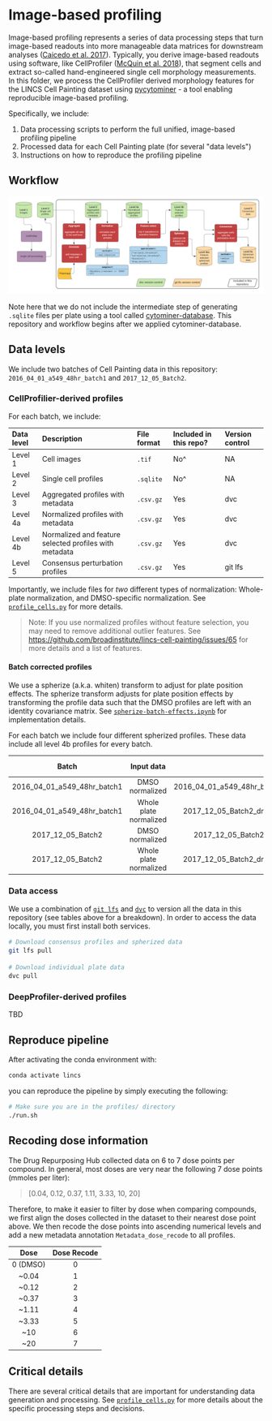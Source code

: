 # Image-based profiling

Image-based profiling represents a series of data processing steps that turn image-based readouts into more manageable data matrices for downstream analyses ([Caicedo et al. 2017](https://doi.org/10.1038/nmeth.4397)).
Typically, you derive image-based readouts using software, like CellProfiler ([McQuin et al. 2018](https://doi.org/10.1371/journal.pbio.2005970)), that segment cells and extract so-called hand-engineered single cell morphology measurements.
In this folder, we process the CellProfiler derived morphology features for the LINCS Cell Painting dataset using [pycytominer](https://github.com/cytomining/pycytominer) - a tool enabling reproducible image-based profiling.

Specifically, we include:

1. Data processing scripts to perform the full unified, image-based profiling pipeline
2. Processed data for each Cell Painting plate (for several "data levels")
3. Instructions on how to reproduce the profiling pipeline

## Workflow

![Cytominer workflow](media/cytominer_workflow.png)

Note here that we do not include the intermediate step of generating `.sqlite` files per plate using a tool called [cytominer-database](https://github.com/cytomining/cytominer-database).
This repository and workflow begins after we applied cytominer-database.

## Data levels

We include two batches of Cell Painting data in this repository: `2016_04_01_a549_48hr_batch1` and `2017_12_05_Batch2`.

### CellProfilier-derived profiles

For each batch, we include:

| Data level | Description | File format | Included in this repo? | Version control |
| :--------- | :---------- | :---------- | :--------------------- | :-------------- |
| Level 1 | Cell images | `.tif` | No^ | NA |
| Level 2 | Single cell profiles | `.sqlite` | No^ | NA |
| Level 3 | Aggregated profiles with metadata | `.csv.gz` | Yes | dvc |
| Level 4a | Normalized profiles with metadata | `.csv.gz` | Yes | dvc |
| Level 4b | Normalized and feature selected profiles with metadata | `.csv.gz` | Yes | dvc |
| Level 5 | Consensus perturbation profiles | `.csv.gz` | Yes | git lfs |

Importantly, we include files for _two_ different types of normalization: Whole-plate normalization, and DMSO-specific normalization.
See [`profile_cells.py`](profile_cells.py) for more details.

> Note: If you use normalized profiles without feature selection, you may need to remove additional outlier features.
See https://github.com/broadinstitute/lincs-cell-painting/issues/65 for more details and a list of features.

#### Batch corrected profiles

We use a spherize (a.k.a. whiten) transform to adjust for plate position effects.
The spherize transform adjusts for plate position effects by transforming the profile data such that the DMSO profiles are left with an identity covariance matrix.
See [`spherize-batch-effects.ipynb`](spherized_profiles/spherize-batch-effects.ipynb) for implementation details.

For each batch we include four different spherized profiles.
These data include all level 4b profiles for every batch.

| Batch | Input data | Spherized output file | Version control |
| :---: | :--------: | :-------------------: | :-------------- |
| 2016_04_01_a549_48hr_batch1 | DMSO normalized | 2016_04_01_a549_48hr_batch1_dmso_spherized_profiles_with_input_normalized_by_dmso.csv.gz | git lfs |
| 2016_04_01_a549_48hr_batch1 | Whole plate normalized | 2017_12_05_Batch2_dmso_spherized_profiles_with_input_normalized_by_whole_plate.csv.gz | git lfs |
| 2017_12_05_Batch2 | DMSO normalized | 2017_12_05_Batch2_dmso_spherized_profiles_with_input_normalized_by_dmso.csv.gz | git lfs |
| 2017_12_05_Batch2 | Whole plate normalized | 2017_12_05_Batch2_dmso_spherized_profiles_with_input_normalized_by_whole_plate.csv.gz | git lfs |

### Data access

We use a combination of [`git lfs`](https://git-lfs.github.com/) and [`dvc`](https://dvc.org/) to version all the data in this repository (see tables above for a breakdown).
In order to access the data locally, you must first install both services. 

```bash
# Download consensus profiles and spherized data
git lfs pull

# Download individual plate data
dvc pull
```

### DeepProfiler-derived profiles

TBD

## Reproduce pipeline

After activating the conda environment with:

```bash
conda activate lincs
```

you can reproduce the pipeline by simply executing the following:

```bash
# Make sure you are in the profiles/ directory
./run.sh
```

## Recoding dose information

The Drug Repurposing Hub collected data on 6 to 7 dose points per compound.
In general, most doses are very near the following 7 dose points (mmoles per liter):

> [0.04, 0.12, 0.37, 1.11, 3.33, 10, 20]

Therefore, to make it easier to filter by dose when comparing compounds, we first align the doses collected in the dataset to their nearest dose point above.
We then recode the dose points into ascending numerical levels and add a new metadata annotation `Metadata_dose_recode` to all profiles.

| Dose | Dose Recode |
| :--: | :---------: |
| 0 (DMSO) | 0 |
| ~0.04 | 1 |
| ~0.12 | 2 |
| ~0.37 | 3 |
| ~1.11 | 4 |
| ~3.33 | 5 |
| ~10 | 6 |
| ~20 | 7 |

## Critical details

There are several critical details that are important for understanding data generation and processing.
See [`profile_cells.py`](profile_cells.py) for more details about the specific processing steps and decisions.
